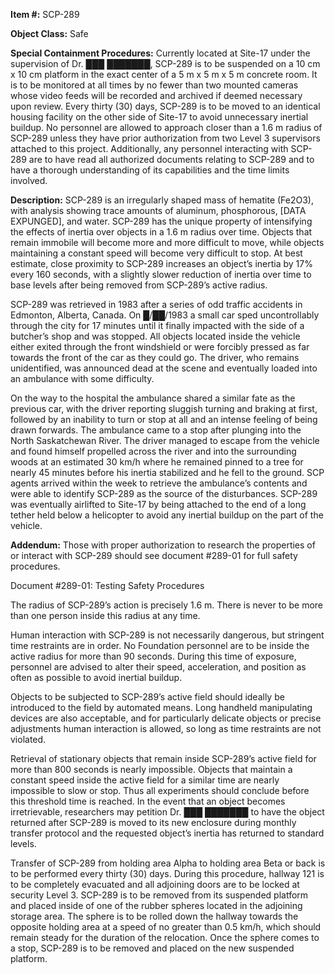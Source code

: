 **Item #:** SCP-289

**Object Class:** Safe

**Special Containment Procedures:** Currently located at Site-17 under the supervision of Dr. ███ ███████, SCP-289 is to be suspended on a 10 cm x 10 cm platform in the exact center of a 5 m x 5 m x 5 m concrete room. It is to be monitored at all times by no fewer than two mounted cameras whose video feeds will be recorded and archived if deemed necessary upon review. Every thirty (30) days, SCP-289 is to be moved to an identical housing facility on the other side of Site-17 to avoid unnecessary inertial buildup. No personnel are allowed to approach closer than a 1.6 m radius of SCP-289 unless they have prior authorization from two Level 3 supervisors attached to this project. Additionally, any personnel interacting with SCP-289 are to have read all authorized documents relating to SCP-289 and to have a thorough understanding of its capabilities and the time limits involved.

**Description:** SCP-289 is an irregularly shaped mass of hematite (Fe2O3), with analysis showing trace amounts of aluminum, phosphorous, \[DATA EXPUNGED\], and water. SCP-289 has the unique property of intensifying the effects of inertia over objects in a 1.6 m radius over time. Objects that remain immobile will become more and more difficult to move, while objects maintaining a constant speed will become very difficult to stop. At best estimate, close proximity to SCP-289 increases an object’s inertia by 17% every 160 seconds, with a slightly slower reduction of inertia over time to base levels after being removed from SCP-289’s active radius.

SCP-289 was retrieved in 1983 after a series of odd traffic accidents in Edmonton, Alberta, Canada. On █/██/1983 a small car sped uncontrollably through the city for 17 minutes until it finally impacted with the side of a butcher’s shop and was stopped. All objects located inside the vehicle either exited through the front windshield or were forcibly pressed as far towards the front of the car as they could go. The driver, who remains unidentified, was announced dead at the scene and eventually loaded into an ambulance with some difficulty.

On the way to the hospital the ambulance shared a similar fate as the previous car, with the driver reporting sluggish turning and braking at first, followed by an inability to turn or stop at all and an intense feeling of being drawn forwards. The ambulance came to a stop after plunging into the North Saskatchewan River. The driver managed to escape from the vehicle and found himself propelled across the river and into the surrounding woods at an estimated 30 km/h where he remained pinned to a tree for nearly 45 minutes before his inertia stabilized and he fell to the ground. SCP agents arrived within the week to retrieve the ambulance’s contents and were able to identify SCP-289 as the source of the disturbances. SCP-289 was eventually airlifted to Site-17 by being attached to the end of a long tether held below a helicopter to avoid any inertial buildup on the part of the vehicle.

**Addendum:** Those with proper authorization to research the properties of or interact with SCP-289 should see document #289-01 for full safety procedures.

Document #289-01: Testing Safety Procedures

The radius of SCP-289’s action is precisely 1.6 m. There is never to be more than one person inside this radius at any time.

Human interaction with SCP-289 is not necessarily dangerous, but stringent time restraints are in order. No Foundation personnel are to be inside the active radius for more than 90 seconds. During this time of exposure, personnel are advised to alter their speed, acceleration, and position as often as possible to avoid inertial buildup.

Objects to be subjected to SCP-289’s active field should ideally be introduced to the field by automated means. Long handheld manipulating devices are also acceptable, and for particularly delicate objects or precise adjustments human interaction is allowed, so long as time restraints are not violated.

Retrieval of stationary objects that remain inside SCP-289’s active field for more than 800 seconds is nearly impossible. Objects that maintain a constant speed inside the active field for a similar time are nearly impossible to slow or stop. Thus all experiments should conclude before this threshold time is reached. In the event that an object becomes irretrievable, researchers may petition Dr. ███ ███████ to have the object returned after SCP-289 is moved to its new enclosure during monthly transfer protocol and the requested object’s inertia has returned to standard levels.

Transfer of SCP-289 from holding area Alpha to holding area Beta or back is to be performed every thirty (30) days. During this procedure, hallway 121 is to be completely evacuated and all adjoining doors are to be locked at security Level 3. SCP-289 is to be removed from its suspended platform and placed inside of one of the rubber spheres located in the adjoining storage area. The sphere is to be rolled down the hallway towards the opposite holding area at a speed of no greater than 0.5 km/h, which should remain steady for the duration of the relocation. Once the sphere comes to a stop, SCP-289 is to be removed and placed on the new suspended platform.